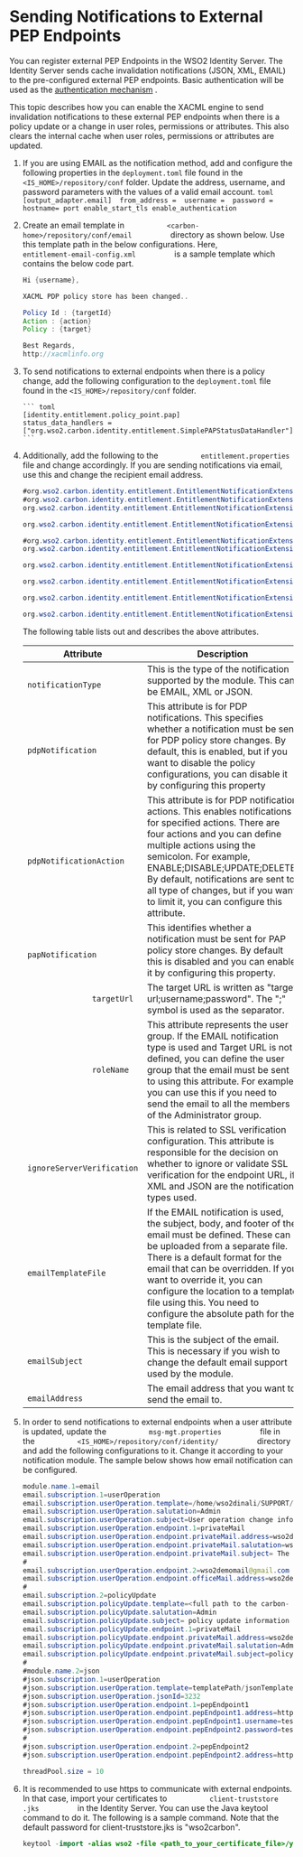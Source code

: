 # Sending Notifications to External PEP Endpoints

You can register external PEP Endpoints in the WSO2 Identity Server. The
Identity Server sends cache invalidation notifications (JSON, XML,
EMAIL) to the pre-configured external PEP endpoints. Basic
authentication will be used as the [authentication
mechanism](../../using-wso2-identity-server/configuring-local-and-outbound-authentication-for-a-service-provider)
.

This topic describes how you can enable the XACML engine to send
invalidation notifications to these external PEP endpoints when there is
a policy update or a change in user roles, permissions or
attributes. This also clears the internal cache when user roles,
permissions or attributes are updated.

1.  If you are using EMAIL as the notification method, add and configure the following properties in the `deployment.toml` file found in the `<IS_HOME>/repository/conf` folder. Update the address, username, and password parameters with the values of a valid email account.
        ``` toml
        [output_adapter.email] 
        from_address = 
        username = 
        password =
        hostname=
        port
        enable_start_tls
        enable_authentication
        ```

2.  Create an email template in
    `           <carbon-home>/repository/conf/email          ` directory
    as shown below. Use this template path in the below configurations.
    Here, `           entitlement-email-config.xml          ` is a
    sample template which contains the below code part.

    ``` java
    Hi {username},
    
    XACML PDP policy store has been changed..
    
    Policy Id : {targetId}
    Action : {action}
    Policy : {target}
    
    Best Regards,
    http://xacmlinfo.org
    ```

3.  To send notifications to external endpoints when
    there is a policy change, add the following configuration to the `deployment.toml` file found in the `<IS_HOME>/repository/conf` folder.

        ``` toml
        [identity.entitlement.policy_point.pap]
        status_data_handlers = ["org.wso2.carbon.identity.entitlement.SimplePAPStatusDataHandler"] 
        ```

4.  Additionally, add the following to the
    `           entitlement.properties          ` file and change
    accordingly. If you are sending notifications via email, use this
    and change the recipient email address.

    ``` java
    #org.wso2.carbon.identity.entitlement.EntitlementNotificationExtension.1=notificationType,JSON
    #org.wso2.carbon.identity.entitlement.EntitlementNotificationExtension.1=notificationType,XML
    org.wso2.carbon.identity.entitlement.EntitlementNotificationExtension.1=notificationType,EMAIL

    org.wso2.carbon.identity.entitlement.EntitlementNotificationExtension.2=ignoreServerVerification,true

    #org.wso2.carbon.identity.entitlement.EntitlementNotificationExtension.3=targetUrl,http://targetUrlAddress;username;password
    org.wso2.carbon.identity.entitlement.EntitlementNotificationExtension.3=emailAddress,wso2demomail@gmail.com

    org.wso2.carbon.identity.entitlement.EntitlementNotificationExtension.4=pdpNotificationAction,ENABLE;DISABLE;UPDATE;DELETE

    org.wso2.carbon.identity.entitlement.EntitlementNotificationExtension.5=papNotification,true

    org.wso2.carbon.identity.entitlement.EntitlementNotificationExtension.6=pdpNotification,true

    org.wso2.carbon.identity.entitlement.EntitlementNotificationExtension.9=roleName, admin
    ```

    The following table lists out and describes the above attributes.

    | Attribute                                               | Description                                                                                                                                                                                                                                                                                                                                                         |
    |---------------------------------------------------------|---------------------------------------------------------------------------------------------------------------------------------------------------------------------------------------------------------------------------------------------------------------------------------------------------------------------------------------------------------------------|
    | `               notificationType              `         | This is the type of the notification supported by the module. This can be EMAIL, XML or JSON.                                                                                                                                                                                                                                                                       |
    | `               pdpNotification              `          | This attribute is for PDP notifications. This specifies whether a notification must be sent for PDP policy store changes. By default, this is enabled, but if you want to disable the policy configurations, you can disable it by configuring this property                                                                                                        |
    | `               pdpNotificationAction              `    | This attribute is for PDP notification actions. This enables notifications for specified actions. There are four actions and you can define multiple actions using the semicolon. For example, ENABLE;DISABLE;UPDATE;DELETE. By default, notifications are sent to all type of changes, but if you want to limit it, you can configure this attribute.              |
    | `               papNotification              `          | This identifies whether a notification must be sent for PAP policy store changes. By default this is disabled and you can enable it by configuring this property.                                                                                                                                                                                                   |
    | `               targetUrl              `                | The target URL is written as "target url;username;password". The ";" symbol is used as the separator.                                                                                                                                                                                                                                                               |
    | `               roleName              `                 | This attribute represents the user group. If the EMAIL notification type is used and Target URL is not defined, you can define the user group that the email must be sent to using this attribute. For example, you can use this if you need to send the email to all the members of the Administrator group.                                                       |
    | `               ignoreServerVerification              ` | This is related to SSL verification configuration. This attribute is responsible for the decision on whether to ignore or validate SSL verification for the endpoint URL, if XML and JSON are the notification types used.                                                                                                                                          |
    | `               emailTemplateFile              `        | If the EMAIL notification is used, the subject, body, and footer of the email must be defined. These can be uploaded from a separate file. There is a default format for the email that can be overridden. If you want to override it, you can configure the location to a template file using this. You need to configure the absolute path for the template file. |
    | `               emailSubject              `             | This is the subject of the email. This is necessary if you wish to change the default email support used by the module.                                                                                                                                                                                                                                             |
    | `               emailAddress              `             | The email address that you want to send the email to.                                                                                                                                                                                                                                                                                                               |

5.  In order to send notifications to external endpoints when a user
    attribute is updated, update the
    `           msg-mgt.properties          ` file in the
    `           <IS_HOME>/repository/conf/identity/          ` directory
    and add the following configurations to it. Change it according to
    your notification module. The sample below shows how email
    notification can be configured.

    ``` java
    module.name.1=email
    email.subscription.1=userOperation
    email.subscription.userOperation.template=/home/wso2dinali/SUPPORT/TRAVISPERKINSDEV-312/wso2is-5.3.0/repository/conf/email/entitlement-email-config.xml
    email.subscription.userOperation.salutation=Admin
    email.subscription.userOperation.subject=User operation change information
    email.subscription.userOperation.endpoint.1=privateMail
    email.subscription.userOperation.endpoint.privateMail.address=wso2demomail@gmail.com
    email.subscription.userOperation.endpoint.privateMail.salutation=wso2demomail@gmail.com
    email.subscription.userOperation.endpoint.privateMail.subject= The User Operation change has occured.
    #
    email.subscription.userOperation.endpoint.2=wso2demomail@gmail.com
    email.subscription.userOperation.endpoint.officeMail.address=wso2demomail@gmail.com
    #
    email.subscription.2=policyUpdate
    email.subscription.policyUpdate.template=<full path to the carbon- home>/repository/conf/email/entitlement-email-config.xml
    email.subscription.policyUpdate.salutation=Admin
    email.subscription.policyUpdate.subject= policy update information mail
    email.subscription.policyUpdate.endpoint.1=privateMail
    email.subscription.policyUpdate.endpoint.privateMail.address=wso2demomail@gmail.com
    email.subscription.policyUpdate.endpoint.privateMail.salutation=Admin 
    email.subscription.policyUpdate.endpoint.privateMail.subject=policy update information to private wso2demomail@gmail.com
    #
    #module.name.2=json
    #json.subscription.1=userOperation
    #json.subscription.userOperation.template=templatePath/jsonTemplate
    #json.subscription.userOperation.jsonId=3232
    #json.subscription.userOperation.endpoint.1=pepEndpoint1
    #json.subscription.userOperation.endpoint.pepEndpoint1.address=https://localhost:8080/testEndpoint1
    #json.subscription.userOperation.endpoint.pepEndpoint1.username=testUsername
    #json.subscription.userOperation.endpoint.pepEndpoint2.password=testPW
    #
    #json.subscription.userOperation.endpoint.2=pepEndpoint2
    #json.subscription.userOperation.endpoint.pepEndpoint2.address=https://localhost:8080/testEndpoint2

    threadPool.size = 10
    ```

6.  It is recommended to use https to communicate with external
    endpoints. In that case, import your certificates to
    `           client-truststore          ` `           .jks          `
    in the Identity Server. You can use the Java keytool command to do
    it. The following is a sample command. Note that the default
    password for client-truststore.jks is "wso2carbon".

    ``` java
    keytool -import -alias wso2 -file <path_to_your_certificate_file>/yourCertificate.crt -keystore <CARBON_SERVER>/repository/resources/security/client-truststore.jks
    ```
